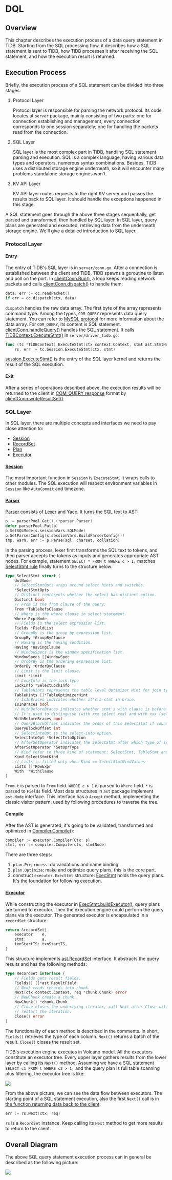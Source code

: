# DQL

## Overview

This chapter describes the execution process of a data query statement in TiDB. Starting from the SQL processing flow, it describes how a SQL statement is sent to TiDB, how TiDB processes it after receiving the SQL statement, and how the execution result is returned.

## Execution Process

Briefly, the execution process of a SQL statement can be divided into three stages:

1. Protocol Layer

   Protocol layer is responsible for parsing the network protocol. Its code locates at `server` package, mainly consisting of two parts: one for connection establishing and management, every connection corresponds to one session separately; one for handling the packets read from the connection.

2. SQL Layer

   SQL layer is the most complex part in TiDB, handling SQL statement parsing and execution. SQL is a complex language, having various data types and operators, numerous syntax combinations. Besides, TiDB uses a distributed storage engine underneath, so it will encounter many problems standalone storage engines won't.

3. KV API Layer

   KV API layer routes requests to the right KV server and passes the results back to SQL layer. It should handle the exceptions happened in this stage.

A SQL statement goes through the above three stages sequentially, get parsed and transformed, then handled by SQL layer. In SQL layer, query plans are generated and executed, retrieving data from the underneath storage engine. We'll give a detailed introduction to SQL layer.

### Protocol Layer

#### Entry

The entry of TiDB's SQL layer is in `server/conn.go`. After a connection is established between the client and TiDB, TiDB spawns a goroutine to listen and poll on the port. In [clientConn.Run()](https://github.com/pingcap/tidb/blob/05d2210647d6a1503a8d772477e43b14a024f609/server/conn.go#L911), a loop keeps reading network packets and calls [clientConn.dispatch()](https://github.com/pingcap/tidb/blob/05d2210647d6a1503a8d772477e43b14a024f609/server/conn.go#L1111) to handle them:

```go
data, err := cc.readPacket()
if err = cc.dispatch(ctx, data)
```

`dispatch` handles the raw data array. The first byte of the array represents command type. Among the types, `COM_QUERY` represents data query statement. You can refer to [MySQL protocol](https://dev.mysql.com/doc/dev/mysql-server/latest/PAGE_PROTOCOL.html) for more information about the data array. For `COM_QUERY`, its content is SQL statement. [clientConn.handleQuery()](https://github.com/pingcap/tidb/blob/05d2210647d6a1503a8d772477e43b14a024f609/server/conn.go#L1633) handles the SQL statement. It calls [TiDBContext.ExecuteStmt()](https://github.com/pingcap/tidb/blob/05d2210647d6a1503a8d772477e43b14a024f609/server/driver_tidb.go#L217) in `server/driver_tidb.go`:

```go
func (tc *TiDBContext) ExecuteStmt(ctx context.Context, stmt ast.StmtNode) (ResultSet, error) {
	rs, err := tc.Session.ExecuteStmt(ctx, stmt)
```

[session.ExecuteStmt()](https://github.com/pingcap/tidb/blob/05d2210647d6a1503a8d772477e43b14a024f609/session/session.go#L1620) is the entry of the SQL layer kernel and returns the result of the SQL execution.

#### Exit

After a series of operations described above, the execution results will be returned to the client in [COM_QUERY response](https://dev.mysql.com/doc/dev/mysql-server/latest/page_protocol_com_query_response.html) format by [clientConn.writeResultSet()](https://github.com/pingcap/tidb/blob/05d2210647d6a1503a8d772477e43b14a024f609/server/conn.go#L1943).

### SQL Layer

In SQL layer, there are multiple concepts and interfaces we need to pay close attention to:

* [Session](https://github.com/pingcap/tidb/blob/05d2210647d6a1503a8d772477e43b14a024f609/session/session.go#L123)
* [RecordSet](https://github.com/pingcap/tidb/blob/05d2210647d6a1503a8d772477e43b14a024f609/util/sqlexec/restricted_sql_executor.go#L133)
* [Plan](https://github.com/pingcap/tidb/blob/05d2210647d6a1503a8d772477e43b14a024f609/planner/core/plan.go#L36)
* [Executor](https://github.com/pingcap/tidb/blob/05d2210647d6a1503a8d772477e43b14a024f609/executor/executor.go#L258)

#### [Session](session.md)

The most important function in `Session` is `ExecuteStmt`. It wraps calls to other modules. The SQL execution will respect environment variables in `Session` like `AutoCommit` and timezone.

#### [Parser](parser.md)

[Parser](https://github.com/pingcap/tidb/blob/master/parser/yy_parser.go) consists of [Lexer](https://github.com/pingcap/tidb/blob/master/parser/lexer.go) and Yacc. It turns the SQL text to AST:

```go
p := parserPool.Get().(*parser.Parser)
defer parserPool.Put(p)
p.SetSQLMode(s.sessionVars.SQLMode)
p.SetParserConfig(s.sessionVars.BuildParserConfig())
tmp, warn, err := p.Parse(sql, charset, collation)
```

In the parsing process, lexer first transforms the SQL text to tokens, and then parser accepts the tokens as inputs and generates appropriate AST nodes. For example, statement `SELECT * FROM t WHERE c > 1;` matches [SelectStmt rule](https://github.com/pingcap/tidb/blob/45457ea8810ca7b835da4ba7f55d0eee02043ac5/parser/parser.y#L3936) finally turns to the structure below:

```go
type SelectStmt struct {
	dmlNode
	// SelectStmtOpts wraps around select hints and switches.
	*SelectStmtOpts
	// Distinct represents whether the select has distinct option.
	Distinct bool
	// From is the from clause of the query.
	From *TableRefsClause
	// Where is the where clause in select statement.
	Where ExprNode
	// Fields is the select expression list.
	Fields *FieldList
	// GroupBy is the group by expression list.
	GroupBy *GroupByClause
	// Having is the having condition.
	Having *HavingClause
	// WindowSpecs is the window specification list.
	WindowSpecs []WindowSpec
	// OrderBy is the ordering expression list.
	OrderBy *OrderByClause
	// Limit is the limit clause.
	Limit *Limit
	// LockInfo is the lock type
	LockInfo *SelectLockInfo
	// TableHints represents the table level Optimizer Hint for join type
	TableHints []*TableOptimizerHint
	// IsInBraces indicates whether it's a stmt in brace.
	IsInBraces bool
	// WithBeforeBraces indicates whether stmt's with clause is before the brace.
	// It's used to distinguish (with xxx select xxx) and with xxx (select xxx)
	WithBeforeBraces bool
	// QueryBlockOffset indicates the order of this SelectStmt if counted from left to right in the sql text.
	QueryBlockOffset int
	// SelectIntoOpt is the select-into option.
	SelectIntoOpt *SelectIntoOption
	// AfterSetOperator indicates the SelectStmt after which type of set operator
	AfterSetOperator *SetOprType
	// Kind refer to three kind of statement: SelectStmt, TableStmt and ValuesStmt
	Kind SelectStmtKind
	// Lists is filled only when Kind == SelectStmtKindValues
	Lists []*RowExpr
	With  *WithClause
}
```

`From t` is parsed to `From` field. `WHERE c > 1` is parsed to `Where` field. `*` is parsed to `Fields` field. Most data structures in `ast` package implement `ast.Node` interface. This interface has a `Accept` method, implementing the classic visitor pattern, used by following procedures to traverse the tree.

#### Compile

After the AST is generated, it's going to be validated, transformed and optimized in [Compiler.Compile()](https://github.com/pingcap/tidb/blob/05d2210647d6a1503a8d772477e43b14a024f609/executor/compiler.go#L50):

```go
compiler := executor.Compiler{Ctx: s}
stmt, err := compiler.Compile(ctx, stmtNode)
```

There are three steps:

1. `plan.Preprocess`: do validations and name binding.
2. `plan.Optimize`: make and optimize query plans, this is the core part.
3. construct `executor.ExecStmt` structure: [ExecStmt](https://github.com/pingcap/tidb/blob/05d2210647d6a1503a8d772477e43b14a024f609/executor/adapter.go#L186) holds the query plans. It's the foundation for following execution.

#### [Executor](execution.md)

While constructing the executor in [ExecStmt.buildExecutor()](https://github.com/pingcap/tidb/blob/05d2210647d6a1503a8d772477e43b14a024f609/executor/adapter.go#L764), query plans are turned to executor. Then the execution engine could perform the query plans via the executor. The generated executor is encapsulated in a `recordSet` structure:

```go
return &recordSet{
	executor:   e,
	stmt:       a,
	txnStartTS: txnStartTS,
}
```

This structure implements [ast.RecordSet](https://github.com/pingcap/tidb/blob/05d2210647d6a1503a8d772477e43b14a024f609/util/sqlexec/restricted_sql_executor.go#L133) interface. It abstracts the query results and has the following methods:

```go
type RecordSet interface {
	// Fields gets result fields.
	Fields() []*ast.ResultField
	// Next reads records into chunk.
	Next(ctx context.Context, req *chunk.Chunk) error
	// NewChunk create a chunk.
	NewChunk() *chunk.Chunk
	// Close closes the underlying iterator, call Next after Close will
	// restart the iteration.
	Close() error
}
```

The functionality of each method is described in the comments. In short, `Fields()` retrieves the type of each column. `Next()` returns a batch of the result. `Close()` closes the result set.

TiDB's execution engine executes in Volcano model. All the executors constitute an executor tree. Every upper layer gathers results from the lower layer by calling its `Next()` method. Assuming we have a SQL statement `SELECT c1 FROM t WHERE c2 > 1;` and the query plan is full table scanning plus filtering, the executor tree is like:

![](../img/dql-volcano.png)

From the above picture, we can see the data flow between executors. The starting point of a SQL statement execution, also the first `Next()` call is in [the function returning data back to the client](https://github.com/pingcap/tidb/blob/05d2210647d6a1503a8d772477e43b14a024f609/server/conn.go#L2016):

```go
err := rs.Next(ctx, req)
```

`rs` is a `RecordSet` instance. Keep calling its `Next` method to get more results to return to the client.

## Overall Diagram

The above SQL query statement execution process can in general be described as the following picture:

![](../img/dql-frame-diagram.png)

